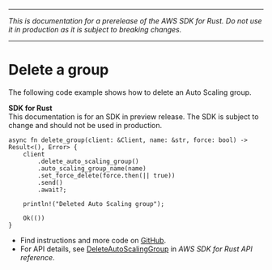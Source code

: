 --------

 *This is documentation for a prerelease of the AWS SDK for Rust\. Do not use it in production as it is subject to breaking changes\.* 

--------

# Delete a group<a name="auto-scaling_DeleteAutoScalingGroup_rust_topic"></a>

The following code example shows how to delete an Auto Scaling group\.

**SDK for Rust**  
This documentation is for an SDK in preview release\. The SDK is subject to change and should not be used in production\.
  

```
async fn delete_group(client: &Client, name: &str, force: bool) -> Result<(), Error> {
    client
        .delete_auto_scaling_group()
        .auto_scaling_group_name(name)
        .set_force_delete(force.then(|| true))
        .send()
        .await?;

    println!("Deleted Auto Scaling group");

    Ok(())
}
```
+  Find instructions and more code on [GitHub](https://github.com/awsdocs/aws-doc-sdk-examples/tree/main/.rust_alpha/autoscaling#code-examples)\. 
+  For API details, see [DeleteAutoScalingGroup](https://awslabs.github.io/aws-sdk-rust/) in *AWS SDK for Rust API reference*\. 